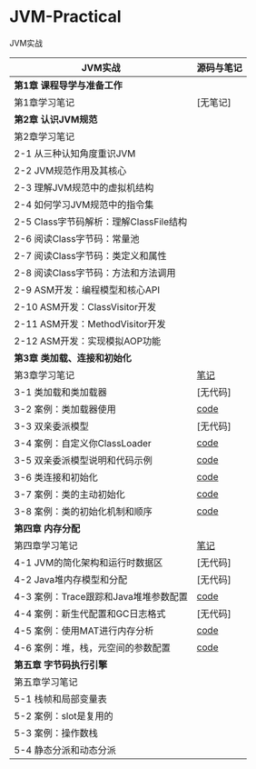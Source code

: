 # JVM-Practical
JVM实战

| JVM实战                                | 源码与笔记                                                   |
| -------------------------------------- | ------------------------------------------------------------ |
| **第1章 课程导学与准备工作**           |                                                              |
| 第1章学习笔记                          | [无笔记]                                                     |
| **第2章 认识JVM规范**                  |                                                              |
| 第2章学习笔记                          |                                                              |
| 2-1 从三种认知角度重识JVM              |                                                              |
| 2-2 JVM规范作用及其核心                |                                                              |
| 2-3 理解JVM规范中的虚拟机结构          |                                                              |
| 2-4 如何学习JVM规范中的指令集          |                                                              |
| 2-5 Class字节码解析：理解ClassFile结构 |                                                              |
| 2-6 阅读Class字节码：常量池            |                                                              |
| 2-7 阅读Class字节码：类定义和属性      |                                                              |
| 2-8 阅读Class字节码：方法和方法调用    |                                                              |
| 2-9 ASM开发：编程模型和核心API         |                                                              |
| 2-10 ASM开发：ClassVisitor开发         |                                                              |
| 2-11 ASM开发：MethodVisitor开发        |                                                              |
| 2-12 ASM开发：实现模拟AOP功能          |                                                              |
| **第3章 类加载、连接和初始化**         |                                                              |
| 第3章学习笔记                          | [笔记](https://github.com/jinrunheng/JVM-Practical/blob/main/chapter3/note.md) |
| 3-1 类加载和类加载器                   | [无代码]                                                     |
| 3-2 案例：类加载器使用                 | [code](https://github.com/jinrunheng/JVM-Practical/tree/main/chapter3/src/main/java/classloader) |
| 3-3 双亲委派模型                       | [无代码]                                                     |
| 3-4 案例：自定义你ClassLoader          | [code](https://github.com/jinrunheng/JVM-Practical/tree/main/chapter3/src/main/java/classloader) |
| 3-5 双亲委派模型说明和代码示例         | [code](https://github.com/jinrunheng/JVM-Practical/tree/main/chapter3/src/main/java/classloader) |
| 3-6 类连接和初始化                     | [code](https://github.com/jinrunheng/JVM-Practical/tree/main/chapter3/src/main/java/classinit) |
| 3-7 案例：类的主动初始化               | [code](https://github.com/jinrunheng/JVM-Practical/tree/main/chapter3/src/main/java/classinit) |
| 3-8 案例：类的初始化机制和顺序         | [code](https://github.com/jinrunheng/JVM-Practical/tree/main/chapter3/src/main/java/section8) |
| **第四章 内存分配**                    |                                                              |
| 第四章学习笔记                         | [笔记](https://github.com/jinrunheng/JVM-Practical/blob/main/chapter4/note.md) |
| 4-1 JVM的简化架构和运行时数据区        | [无代码]                                                     |
| 4-2 Java堆内存模型和分配               | [无代码]                                                     |
| 4-3 案例：Trace跟踪和Java堆堆参数配置  | [code](https://github.com/jinrunheng/JVM-Practical/tree/main/chapter4/src/main/java/section3/memory) |
| 4-4 案例：新生代配置和GC日志格式       | [无代码]                                                     |
| 4-5 案例：使用MAT进行内存分析          | [code](https://github.com/jinrunheng/JVM-Practical/tree/main/chapter4/src/main/java/section5) |
| 4-6 案例：堆，栈，元空间的参数配置     | [code](https://github.com/jinrunheng/JVM-Practical/tree/main/chapter4/src/main/java/section6) |
| **第五章 字节码执行引擎**              |                                                              |
| 第五章学习笔记                         |                                                              |
| 5-1 栈帧和局部变量表                   |                                                              |
| 5-2 案例：slot是复用的                 |                                                              |
| 5-3 案例：操作数栈                     |                                                              |
| 5-4 静态分派和动态分派                 |                                                              |








